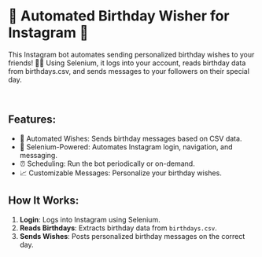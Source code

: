 <h1>🎉 Automated Birthday Wisher for Instagram 🎉</h1>

This Instagram bot automates sending personalized birthday wishes to your friends! 🎂🎈 Using Selenium, it logs into your account, reads birthday data from birthdays.csv, and sends messages to your followers on their special day.


<br />
<h2>Features:</h2>
    <ul>
        <li>🚀 Automated Wishes: Sends birthday messages based on CSV data.</li>
        <li>💬 Selenium-Powered: Automates Instagram login, navigation, and messaging.</li>
        <li>⏰ Scheduling: Run the bot periodically or on-demand.</li>
        <li>📈 Customizable Messages: Personalize your birthday wishes.</li>
    </ul>


<h2>How It Works:</h2>
    <ol>
        <li><strong>Login</strong>: Logs into Instagram using Selenium.</li>
        <li><strong>Reads Birthdays</strong>: Extracts birthday data from <code>birthdays.csv</code>.</li>
        <li><strong>Sends Wishes</strong>: Posts personalized birthday messages on the correct day.</li>
    </ol>

